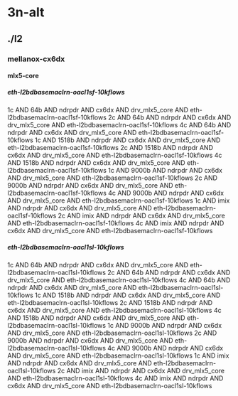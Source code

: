 # 3n-alt
## ./l2
### mellanox-cx6dx
#### mlx5-core
##### eth-l2bdbasemaclrn-oacl1sf-10kflows
1c AND 64b AND ndrpdr AND cx6dx AND drv_mlx5_core AND eth-l2bdbasemaclrn-oacl1sf-10kflows
2c AND 64b AND ndrpdr AND cx6dx AND drv_mlx5_core AND eth-l2bdbasemaclrn-oacl1sf-10kflows
4c AND 64b AND ndrpdr AND cx6dx AND drv_mlx5_core AND eth-l2bdbasemaclrn-oacl1sf-10kflows
1c AND 1518b AND ndrpdr AND cx6dx AND drv_mlx5_core AND eth-l2bdbasemaclrn-oacl1sf-10kflows
2c AND 1518b AND ndrpdr AND cx6dx AND drv_mlx5_core AND eth-l2bdbasemaclrn-oacl1sf-10kflows
4c AND 1518b AND ndrpdr AND cx6dx AND drv_mlx5_core AND eth-l2bdbasemaclrn-oacl1sf-10kflows
1c AND 9000b AND ndrpdr AND cx6dx AND drv_mlx5_core AND eth-l2bdbasemaclrn-oacl1sf-10kflows
2c AND 9000b AND ndrpdr AND cx6dx AND drv_mlx5_core AND eth-l2bdbasemaclrn-oacl1sf-10kflows
4c AND 9000b AND ndrpdr AND cx6dx AND drv_mlx5_core AND eth-l2bdbasemaclrn-oacl1sf-10kflows
1c AND imix AND ndrpdr AND cx6dx AND drv_mlx5_core AND eth-l2bdbasemaclrn-oacl1sf-10kflows
2c AND imix AND ndrpdr AND cx6dx AND drv_mlx5_core AND eth-l2bdbasemaclrn-oacl1sf-10kflows
4c AND imix AND ndrpdr AND cx6dx AND drv_mlx5_core AND eth-l2bdbasemaclrn-oacl1sf-10kflows
##### eth-l2bdbasemaclrn-oacl1sl-10kflows
1c AND 64b AND ndrpdr AND cx6dx AND drv_mlx5_core AND eth-l2bdbasemaclrn-oacl1sl-10kflows
2c AND 64b AND ndrpdr AND cx6dx AND drv_mlx5_core AND eth-l2bdbasemaclrn-oacl1sl-10kflows
4c AND 64b AND ndrpdr AND cx6dx AND drv_mlx5_core AND eth-l2bdbasemaclrn-oacl1sl-10kflows
1c AND 1518b AND ndrpdr AND cx6dx AND drv_mlx5_core AND eth-l2bdbasemaclrn-oacl1sl-10kflows
2c AND 1518b AND ndrpdr AND cx6dx AND drv_mlx5_core AND eth-l2bdbasemaclrn-oacl1sl-10kflows
4c AND 1518b AND ndrpdr AND cx6dx AND drv_mlx5_core AND eth-l2bdbasemaclrn-oacl1sl-10kflows
1c AND 9000b AND ndrpdr AND cx6dx AND drv_mlx5_core AND eth-l2bdbasemaclrn-oacl1sl-10kflows
2c AND 9000b AND ndrpdr AND cx6dx AND drv_mlx5_core AND eth-l2bdbasemaclrn-oacl1sl-10kflows
4c AND 9000b AND ndrpdr AND cx6dx AND drv_mlx5_core AND eth-l2bdbasemaclrn-oacl1sl-10kflows
1c AND imix AND ndrpdr AND cx6dx AND drv_mlx5_core AND eth-l2bdbasemaclrn-oacl1sl-10kflows
2c AND imix AND ndrpdr AND cx6dx AND drv_mlx5_core AND eth-l2bdbasemaclrn-oacl1sl-10kflows
4c AND imix AND ndrpdr AND cx6dx AND drv_mlx5_core AND eth-l2bdbasemaclrn-oacl1sl-10kflows

